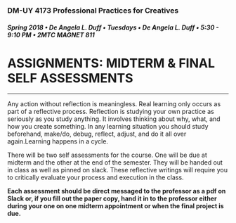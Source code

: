 ### DM-UY 4173 Professional Practices for Creatives
##### Spring 2018 • De Angela L. Duff • Tuesdays • De Angela L. Duff • 5:30 - 9:10 PM • 2MTC MAGNET 811


# ASSIGNMENTS: MIDTERM & FINAL SELF ASSESSMENTS

---

Any action without reflection is meaningless. Real learning only occurs as part of a reflective process. Reflection is studying your own practice as seriously as you study anything. It involves thinking about why, what, and how you create something. In any learning situation you should study beforehand, make/do, debug, reflect, adjust, and do it all over again.Learning happens in a cycle.

There will be two self assessments for the course. One will be due at midterm and the other at the end of the semester. They will be handed out in class as well as pinned on slack. These reflective writings will require you to critically evaluate your process and execution in the class.

**Each assessment should be direct messaged to the professor as a pdf on Slack or, if you fill out the paper copy, hand it in to the professor either during your one on one midterm appointment or when the final project is due.**




